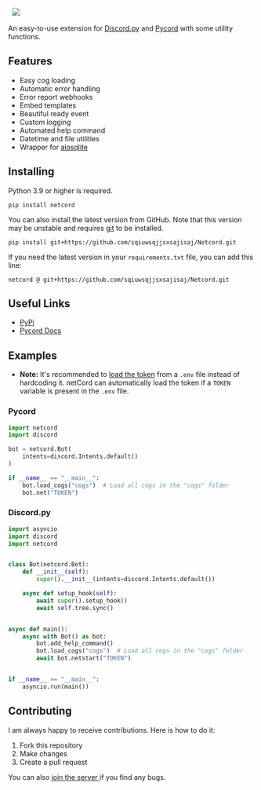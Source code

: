 

[![]()](https://discord.gg/zfvbjTEzv6)
[![]()](https://pypi.org/project/netcord/)
[![](https://img.shields.io/pypi/l/netcord?style=for-the-badge)](https://github.com/tibue99/netcord/blob/main/LICENSE)
[![]()](https://github.com/sqiuwsqjjsxsajisaj/Netcord)

An easy-to-use extension for [Discord.py](https://github.com/Rapptz/discord.py)
and [Pycord](https://github.com/Pycord-Development/pycord) with some utility functions.

## Features
- Easy cog loading
- Automatic error handling
- Error report webhooks
- Embed templates
- Beautiful ready event
- Custom logging
- Automated help command
- Datetime and file utilities
- Wrapper for [aiosqlite](https://github.com/omnilib/aiosqlite)

## Installing
Python 3.9 or higher is required.
```
pip install netcord
```
You can also install the latest version from GitHub. Note that this version may be unstable
and requires [git](https://git-scm.com/downloads) to be installed.
```
pip install git+https://github.com/sqiuwsqjjsxsajisaj/Netcord.git
```
If you need the latest version in your `requirements.txt` file, you can add this line:
```
netcord @ git+https://github.com/sqiuwsqjjsxsajisaj/Netcord.git
```

## Useful Links
- [PyPi](https://pypi.org/project/netcord/)
- [Pycord Docs](https://docs.pycord.dev/)

## Examples
- **Note:** It's recommended to [load the token](https://guide.pycord.dev/getting-started/creating-your-first-bot#protecting-tokens) from a `.env` file instead of hardcoding it.
netCord can automatically load the token if a `TOKEN` variable is present in the `.env` file.

### Pycord
```py
import netcord
import discord

bot = netcord.Bot(
    intents=discord.Intents.default()
)

if __name__ == "__main__":
    bot.load_cogs("cogs")  # Load all cogs in the "cogs" folder
    bot.net("TOKEN")
```

### Discord.py
```py
import asyncio
import discord
import netcord


class Bot(netcord.Bot):
    def __init__(self):
        super().__init__(intents=discord.Intents.default())

    async def setup_hook(self):
        await super().setup_hook()
        await self.tree.sync()


async def main():
    async with Bot() as bot:
        bot.add_help_command()
        bot.load_cogs("cogs")  # Load all cogs in the "cogs" folder
        await bot.netstart("TOKEN")


if __name__ == "__main__":
    asyncio.run(main())
```

## Contributing
I am always happy to receive contributions. Here is how to do it:
1. Fork this repository
2. Make changes
3. Create a pull request

You can also [join the server ](https://discord.gg/PcaDmJpyjX) if you find any bugs.
